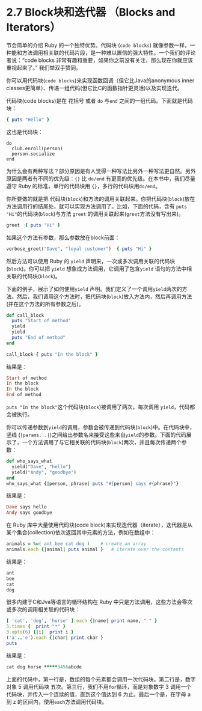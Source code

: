 2.7 Block块和迭代器 （Blocks and Iterators）
==========================

节会简单的介绍 Ruby 的一个独特优势。代码块 (`code blocks`) 就像参数一样，一种能和方法调用相关联的代码片段，是一种难以置信的强大特性。一个我们的评论者说：“code blocks 非常有趣和重要，如果你之前没有关注，那么现在你就应该重视起来了。”   我们举双手赞同。

你可以用代码块(`code blocks`)来实现函数回调（但它比Java的anonymous inner classes更简单）、传递一组代码(但它比C的函数指针更灵活)以及实现迭代。

代码块(code blocks)是在 花括号 或者 `do`  与`end` 之间的一组代码。下面就是代码块：

```ruby
{ puts ​"Hello"​ }
```

这也是代码块：

```
​do​​	
  club.enroll(person)​ 	
  person.socialize​ 	
​end​
```

为什么会有两种写法？部分原因是有人觉得一种写法比另外一种写法更自然。另外原因是两者有不同的优先级：`{}`	比	`do/end`	有更高的优先级。在本书中，我们尽量遵守 Ruby 的标准，单行的代码块用 `{}`，多行的代码块用`do/end`。

你所要做的就是把 代码块(`block`)和方法的调用关联起来。你把代码块(`block`)放在方法调用行的结尾处，就可以实现方法调用了。比如，下面的代码，含有 `puts "Hi"`的代码块(`block`)与方法	`greet`	的调用关联起来(`greet`方法没有写出来)。

```ruby
greet  { puts ​"Hi"​ }
```

如果这个方法有参数，那么参数放在block前面：

```ruby
verbose_greet(​"Dave"​, ​"loyal customer"​)  { puts ​"Hi"​ }
```

然后方法可以使用 Ruby 的	`yield`	声明来，一次或多次调用关联的代码块(`block`)。你可以把  `yield`  想象成方法调用，它调用了包含`yield` 语句的方法中相关联的代码块(`block`)。

下面的例子，展示了如何使用`yield` 声明。我们定义了一个调用`yield`两次的方法。然后，我们调用这个方法时，把代码块(`block`)放入方法内，然后再调用方法(并在这个方法的所有参数之后)。
```ruby
​def​ call_block​ 	
  puts ​"Start of method"​​ 	
  ​yield​​ 	
  ​yield​​ 	
  puts ​"End of method"​​ 	
​end​​ 	
​ 	
call_block { puts ​"In the block"​ }
```

结果是：

```ruby
Start of method​ 	
In the block​ 	
In the block​ 	
End of method
```
`puts "In the block"`这个代码块(`block`)被调用了两次，每次调用	`yield`，代码都会被执行。

你可以传递参数到`yield`的调用，参数会被传递到代码块(`block`)中。在代码块中，竖线 (`|params...|`)之间给出参数名来接受这些来自`yield`的参数。下面的代码展示了，一个方法调用了与它相关联的代码块(`block`)两次，并且每次传递两个参数：

```ruby
​def​ who_says_what​ 	
  ​yield​(​"Dave"​, ​"hello"​)​ 	
  ​yield​(​"Andy"​, ​"goodbye"​)​ 	
​end​ 	
who_says_what {|person, phrase| puts ​"​#{person}​ says ​#{phrase}​"​}
```

结果是：

```ruby
Dave says hello
Andy says goodbye
```

在 Ruby 库中大量使用代码块(code block)来实现迭代器（iterate），迭代器是从某个集合(collection)依次返回其中元素的方法，例如在数组中：

```ruby
animals = ​%w( ant bee cat dog )​    ​# create an array​
animals.each {|animal| puts animal }   ​# iterate over the contents​
```

结果是：

```ruby	
ant
bee
cat​ 	
dog
```

很多内建于C和Jva等语言的循环结构在 Ruby  中只是方法调用，这些方法会零次或多次的调用相关联的代码块：

```ruby
[ ​'cat'​, ​'dog'​, ​'horse'​ ].each {|name| print name, ​" "​ }​ 	
5.times {  print ​"*"​ }​ 	
3.upto(6) {|i|  print i }​ 	
(​'a'​..​'e'​).each {|char| print char }​ 	
puts
```

结果是：

```ruby
cat dog horse *****3456abcde
```

上面的代码中，第一行是，数组的每个元素都会调用一次代码块。第二行是，数字对象 5 调用代码块 五次。第三行，我们不用`for`循环，而是对象数字 3 调用一个代码块，并传入一个连续的值，直到这个值达到 6 为止。最后一个是，在字母 a 到 z 的区间内，使用`each`方法调用代码块。